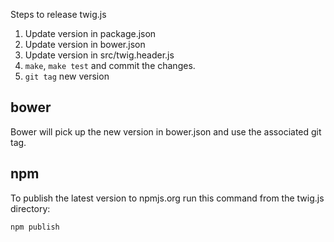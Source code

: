 Steps to release twig.js

1. Update version in package.json
2. Update version in bower.json
3. Update version in src/twig.header.js
4. `make`, `make test` and commit the changes.
5. `git tag` new version

## bower

Bower will pick up the new version in bower.json and use the associated git tag.

## npm

To publish the latest version to npmjs.org run this command from the twig.js directory:

    npm publish
